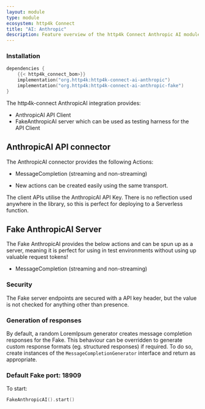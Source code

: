 ```yaml
---
layout: module
type: module
ecosystem: http4k Connect
title: "AI: Anthropic"
description: Feature overview of the http4k Connect Anthropic AI modules
---
```


### Installation

```kotlin
dependencies {
    {{< http4k_connect_bom>}}
    implementation("org.http4k:http4k-connect-ai-anthropic")
    implementation("org.http4k:http4k-connect-ai-anthropic-fake")
}
```

The http4k-connect AnthropicAI integration provides:

- AnthropicAI API Client
- FakeAnthropicAI server which can be used as testing harness for the API Client 

## AnthropicAI API connector

The AnthropicAI connector provides the following Actions:

- MessageCompletion (streaming and non-streaming)

* New actions can be created easily using the same transport.

The client APIs utilise the AnthropicAI API Key. There is no reflection used anywhere in the library, so
this is perfect for deploying to a Serverless function.

## Fake AnthropicAI Server

The Fake AnthropicAI provides the below actions and can be spun up as a server, meaning it is perfect for using in test
environments without using up valuable request tokens!

- MessageCompletion (streaming and non-streaming)

### Security

The Fake server endpoints are secured with a API key header, but the value is not checked for anything other than presence.

### Generation of responses

By default, a random LoremIpsum generator creates message completion responses for the Fake. This behaviour can be
overridden to generate custom response formats (eg. structured responses) if required. To do so, create instances of
the `MessageCompletionGenerator` interface and return as appropriate.

### Default Fake port: 18909

To start:

```kotlin
FakeAnthropicAI().start()
```
